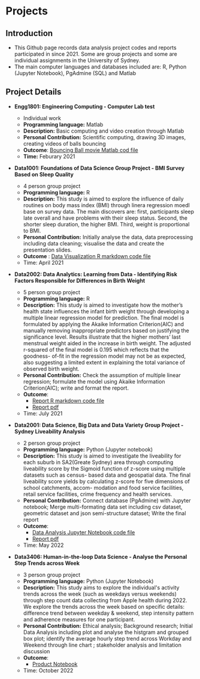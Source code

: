 # Projects
## Introduction
* This Github page records data analysis project codes and reports participated in since 2021. Some are group projects and some are individual assignments in the University of Sydney.
* The main computer languages and databases included are: R, Python (Jupyter Notebook), PgAdmine (SQL) and Matlab

## Project Details

* **Engg1801: Engineering Computing - Computer Lab test**
  * Individual work
  * **Programming language:** Matlab 
  * **Description:** Basic computing and video creation through Matlab
  * **Personal Contribution:** Scientific computing, drawing 3D images, creating videos of balls bouncing
  * **Outcome**: [Bouncing Ball movie Matlab cod file](https://github.com/HanleyBohanZhang/Projects/blob/main/2021S1IntensiveEngg1801/bouncingBallMovie.m)
  * **Time:** Feburary 2021
 
* **Data1001: Foundations of Data Science Group Project -  BMI Survey Based on Sleep Quality**
  * 4 person group project
  * **Programming language:** R
  * **Description:** This study is aimed to explore the influence of daily routines on body mass index (BMI) through linera regression moedl base on survey data. The main discovers are: first, participants sleep late overall and have problems with their sleep status. Second, the shorter sleep duration, the higher BMI. Third, weight is proportional to BMI. 
  * **Personal Contribution:** Initially analyse the data, data preprocessing including data cleaning; visualise the data and create the presentation slides.
  * **Outcome** : [Data Visualization R markdown code file](https://github.com/HanleyBohanZhang/Projects/blob/main/2021S1Data1001/project2report.Rmd)
  * Time:  April 2021


* **Data2002: Data Analytics: Learning from Data - Identifying Risk Factors Responsible for Differences in Birth Weight**
  * 5 person group project
  * **Programming language:** R
  * **Description:** This study is aimed to investigate how the mother’s health state influences the infant birth weight through developing a multiple linear regression model for prediction. The final model is formulated by applying the Akaike Information Criterion(AIC) and manually removing inappropriate predictors based on justifying the significance level. Results illustrate that the higher mothers’ last menstrual weight aided in the increase in birth weight. The adjusted r-squared of the final model is 0.195 which reflects that the goodness- of-fit in the regression model may not be as expected, also suggesting a limited extent in explaining the total variance of observed birth weight.
  * **Personal Contribution:** Check the assumption of multiple linear regression; formulate the model using Akaike Information Criterion(AIC); write and format the report.
  * **Outcome**: 
    * [Report R markdown code file](https://github.com/HanleyBohanZhang/Projects/blob/main/2021S2Data2002/exec_summary_final_V2.Rmd)
    * [Report pdf](https://github.com/HanleyBohanZhang/Projects/blob/main/2021S2Data2002/exec_summary_final_V2.pdf)
  * Time: July 2021


* **Data2001: Data Science, Big Data and Data Variety Group Project - Sydney Liveability Analysis**
  * 2 person group project
  * **Programming language:** Python (Jupyter notebook)
  * **Description:** This study is aimed to investigate the liveability for each suburb in SA2(Greate Sydney) area through computing liveability score by the Sigmoid function of z-score using multiple datasets such as census- based data and geospatial data. The final liveability score yields by calculating z-score for five dimensions of school catchments, accom- modation and food service facilities, retail service facilities, crime frequency and health services.
  * **Personal Contribution:** Connect database (PgAdmine) with Jupyter notebook; Merge multi-formating data set including csv dataset, geometric dataset and json semi-structure dataset; Write the final report 
  * **Outcome**:
    * [Data Analysis Jupyter Notebook code file](https://github.com/HanleyBohanZhang/Projects/blob/main/2022S1Data2001/data2001%20final.ipynb)
    * [Report pdf](https://github.com/HanleyBohanZhang/Projects/blob/main/2022S1Data2001/Sydney%20Liveability%20Analysis%20Assignment.pdf)
  * Time: May 2022

* **Data3406: Human-in-the-loop Data Science -  Analyse the Personal Step Trends across Week**
  * 3 person group project
  * **Programming language:** Python (Jupyter Notebook)
  * **Description:** This study aims to explore the individual's activity trends across the week (such as weekdays versus weekends) through step count data collecting from Apple health during 2022. We explore the trends across the week based on specific details: difference trend between weekday & weekend, step intensity pattern and adherence measures for one participant.
  * **Personal Contribution:** Ethical analysis; Background research; Initial Data Analysis including plot and analyse the histgram and grouped box plot; identify the average hourly step trend across Workday and Weekend through line chart ; stakeholder analysis and limitation discussion 
  * **Outcome**: 
    * [Product Notebook](https://github.com/HanleyBohanZhang/Projects/blob/main/2022S2Data3406/Product_Notebook_Final_Version.ipynb)
  * Time: October 2022

